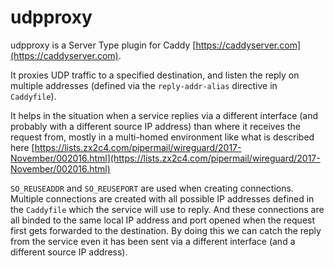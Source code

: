 # udpproxy

udpproxy is a Server Type plugin for Caddy [https://caddyserver.com](https://caddyserver.com).

It proxies UDP traffic to a specified destination, and listen the reply on multiple addresses (defined via the `reply-addr-alias` directive in `Caddyfile`).

It helps in the situation when a service replies via a different interface (and probably with a different source IP address) than where it receives the request from, mostly in a multi-homed environment like what is described here [https://lists.zx2c4.com/pipermail/wireguard/2017-November/002016.html](https://lists.zx2c4.com/pipermail/wireguard/2017-November/002016.html)

`SO_REUSEADDR` and `SO_REUSEPORT` are used when creating connections. Multiple connections are created with all possible IP addresses defined in the `Caddyfile` which the service will use to reply. And these connections are all binded to the same local IP address and port opened when the request first gets forwarded to the destination. By doing this we can catch the reply from the service even it has been sent via a different interface (and a different source IP address).
